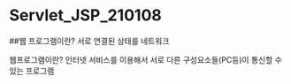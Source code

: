 # Servlet_JSP_210108

##웹 프로그램이란?
서로 연결된 상태를 네트워크

<bold>웹프로그램이란?</bold> 인터넷 서비스를 이용해서 서로 다른 구성요소들(PC등)이 통신할 수 있는 프로그램
